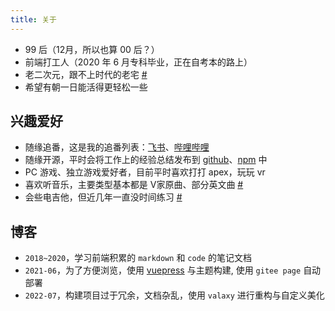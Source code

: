 ```yaml
---
title: 关于
---
```


- 99 后（12月，所以也算 00 后？）
- 前端打工人（2020 年 6 月专科毕业，正在自考本的路上）
- 老二次元，跟不上时代的老宅 [#](https://zh.moegirl.org.cn/%E8%80%81%E5%AE%85)
- 希望有朝一日能活得更轻松一些

<!-- more -->
## 兴趣爱好

- 随缘追番，这是我的追番列表：[飞书](https://ngd3d2laaq.feishu.cn/sheets/shtcnr8QsoQKMDTFlZSikjNV4bc)、[哔哩哔哩](https://space.bilibili.com/1490903/bangumi)
- 随缘开源，平时会将工作上的经验总结发布到 [github](https://github.com/TuiMao233)、[npm](https://www.npmjs.com/) 中
- PC 游戏、独立游戏爱好者，目前平时喜欢打打 apex，玩玩 vr
- 喜欢听音乐，主要类型基本都是 V家原曲、部分英文曲 [#](https://music.163.com/#/user/home?id=293486586)
- 会些电吉他，但近几年一直没时间练习 [#](https://www.bilibili.com/video/BV1t64y1T7bk?spm_id_from=333.999.0.0)

## 博客

- `2018~2020`，学习前端积累的 `markdown` 和 `code` 的笔记文档
- `2021-06`，为了方便浏览，使用 [vuepress]() 与主题构建, 使用 `gitee page` 自动部署
- `2022-07`，构建项目过于冗余，文档杂乱，使用 `valaxy` 进行重构与自定义美化
